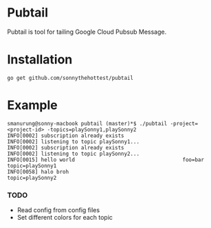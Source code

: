 # Pubtail

Pubtail is tool for tailing Google Cloud Pubsub Message.

# Installation
```
go get github.com/sonnythehottest/pubtail
```

# Example
```
smanurung@sonny-macbook pubtail (master)*$ ./pubtail -project=<project-id> -topics=playSonny1,playSonny2
INFO[0002] subscription already exists
INFO[0002] listening to topic playSonny1...
INFO[0002] subscription already exists
INFO[0002] listening to topic playSonny2...
INFO[0015] hello world                                   foo=bar topic=playSonny1
INFO[0058] halo broh                                     topic=playSonny2
```

### TODO
- Read config from config files
- Set different colors for each topic